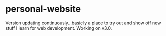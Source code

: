 # personal-website
Version updating continuously...basicly a place to try out and show off new stuff I learn for web development.
Working on v3.0.
